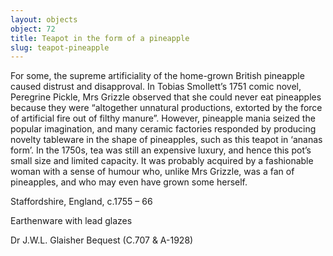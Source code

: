 ```yaml
---
layout: objects
object: 72
title: Teapot in the form of a pineapple
slug: teapot-pineapple
---
```

For some, the supreme artificiality of the home-grown British pineapple caused distrust and disapproval. In Tobias Smollett’s 1751 comic novel, Peregrine Pickle, Mrs Grizzle observed that she could never eat pineapples because they were “altogether unnatural productions, extorted by the force of artificial fire out of filthy manure”. However, pineapple  mania seized the popular imagination, and many  ceramic factories responded by producing novelty tableware in the shape of pineapples, such as this teapot in ‘ananas form’. In the 1750s, tea was still an expensive luxury, and hence this pot’s small size and limited capacity. It was probably acquired by a fashionable woman with a sense of humour who, unlike Mrs Grizzle, was a fan of pineapples, and who may even have grown some herself.  

Staffordshire, England, c.1755 – 66

Earthenware with lead glazes  

Dr J.W.L. Glaisher Bequest (C.707 &amp; A-1928)
